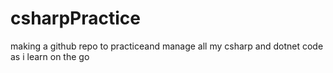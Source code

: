 # csharpPractice
making a github repo to practiceand manage all my csharp and dotnet code as i learn on the go
